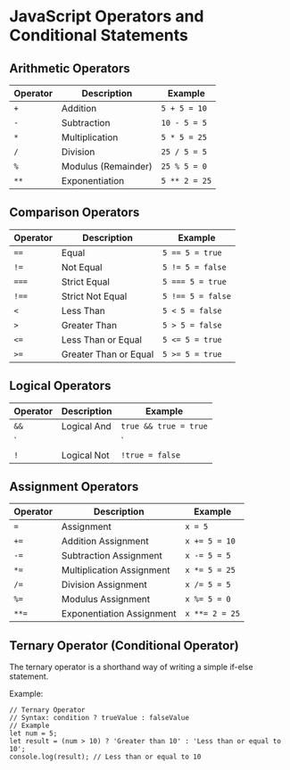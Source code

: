 # JavaScript Operators and Conditional Statements

## Arithmetic Operators

| Operator | Description | Example |
| --- | --- | --- |
| `+` | Addition | `5 + 5 = 10` |
| `-` | Subtraction | `10 - 5 = 5` |
| `*` | Multiplication | `5 * 5 = 25` |
| `/` | Division | `25 / 5 = 5` |
| `%` | Modulus (Remainder) | `25 % 5 = 0` |
| `**` | Exponentiation | `5 ** 2 = 25` |

## Comparison Operators

| Operator | Description | Example |
| --- | --- | --- |
| `==` | Equal | `5 == 5 = true` |
| `!=` | Not Equal | `5 != 5 = false` |
| `===` | Strict Equal | `5 === 5 = true` |
| `!==` | Strict Not Equal | `5 !== 5 = false` |
| `<` | Less Than | `5 < 5 = false` |
| `>` | Greater Than | `5 > 5 = false` |
| `<=` | Less Than or Equal | `5 <= 5 = true` |
| `>=` | Greater Than or Equal | `5 >= 5 = true` |

## Logical Operators

| Operator | Description | Example |
| --- | --- | --- |
| `&&` | Logical And | `true && true = true` |
| `||` | Logical Or | `true || false = true` |
| `!` | Logical Not | `!true = false` |

## Assignment Operators

| Operator | Description | Example |
| --- | --- | --- |
| `=` | Assignment | `x = 5` |
| `+=` | Addition Assignment | `x += 5 = 10` |
| `-=` | Subtraction Assignment | `x -= 5 = 5` |
| `*=` | Multiplication Assignment | `x *= 5 = 25` |
| `/=` | Division Assignment | `x /= 5 = 5` |
| `%=` | Modulus Assignment | `x %= 5 = 0` |
| `**=` | Exponentiation Assignment | `x **= 2 = 25` |

## Ternary Operator (Conditional Operator)

The ternary operator is a shorthand way of writing a simple if-else statement.

Example:

```
// Ternary Operator
// Syntax: condition ? trueValue : falseValue
// Example
let num = 5;
let result = (num > 10) ? 'Greater than 10' : 'Less than or equal to 10';
console.log(result); // Less than or equal to 10

